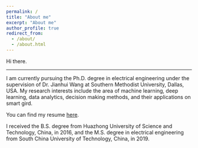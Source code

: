 ```yaml
---
permalink: /
title: "About me"
excerpt: "About me"
author_profile: true
redirect_from: 
  - /about/
  - /about.html
---
```


Hi there.

-------
I am currently pursuing the  Ph.D. degree in electrical engineering under the supervision of Dr. Jianhui Wang at Southern Methodist University, Dallas, USA. 
My research interests include the area of machine learning, deep learning, data analytics, decision making methods, and their applications on smart gird.

You can find my resume [here](http://binhuangscut.github.io/files/cv_BinHuang.pdf).

I received the B.S. degree from Huazhong University of Science and Technology, China, in 2016, and the M.S. degree in electrical
engineering from South China University of Technology, China, in 2019.
